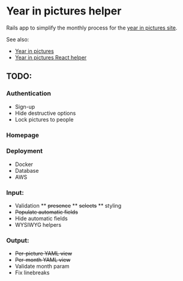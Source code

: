 # Year in pictures helper

Rails app to simplify the monthly process for the [year in pictures site](https://www.theyearinpictures.co.uk/).

See also:

* [Year in pictures](https://github.com/tomnatt/year-in-pictures)
* [Year in pictures React helper](https://github.com/tomnatt/year-in-pictures-helper)

## TODO:

### Authentication
* Sign-up
* Hide destructive options
* Lock pictures to people

### Homepage

### Deployment
* Docker
* Database
* AWS

### Input:
* Validation
** ~~presence~~
** ~~selects~~
** styling
* ~~Populate automatic fields~~
* Hide automatic fields
* WYSIWYG helpers

### Output:
* ~~Per-picture YAML view~~
* ~~Per-month YAML view~~
* Validate month param
* Fix linebreaks
